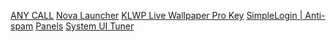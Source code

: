 [ANY CALL](https://play.google.com/store/apps/details?id=any.call.international.phone.wifi.calling)
[Nova Launcher](https://play.google.com/store/apps/details?id=com.teslacoilsw.launcher)
[KLWP Live Wallpaper Pro Key](https://play.google.com/store/apps/details?id=org.kustom.wallpaper.pro)
[SimpleLogin | Anti-spam](https://play.google.com/store/apps/details?id=io.simplelogin.android)
[Panels](https://play.google.com/store/apps/details?id=art.panels.wallpapers.playstore)
[System UI Tuner](https://play.google.com/store/apps/details?id=com.bryancandi.android.uituner)
[]()
[]()
[]()
[]()
[]()
[]()
[]()
[]()
[]()
